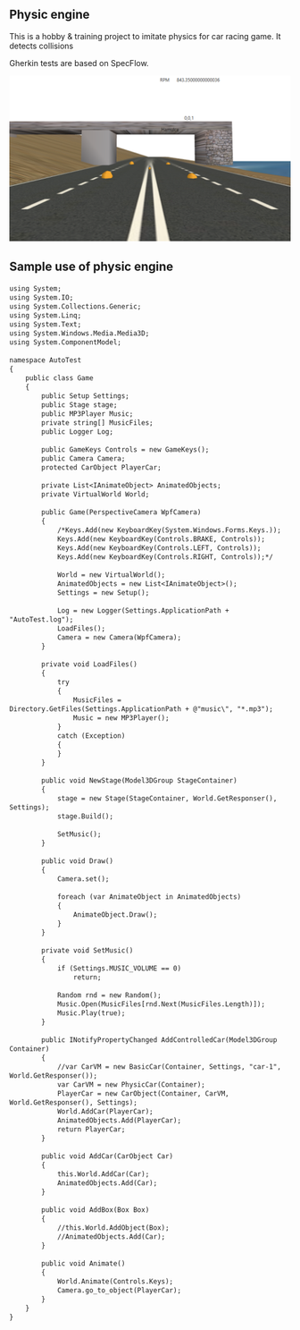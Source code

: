## Physic engine
This is a hobby & training project to imitate physics for car racing game. 
It detects collisions

Gherkin tests are based on SpecFlow.

![Example in use](https://github.com/kamilskoczylas/ampPhysic/blob/master/3dcar-engine.png?raw=true)


## Sample use of physic engine

    using System;
    using System.IO;
    using System.Collections.Generic;
    using System.Linq;
    using System.Text;
    using System.Windows.Media.Media3D;
    using System.ComponentModel;
    
    namespace AutoTest
    {
        public class Game
        {
            public Setup Settings;
            public Stage stage;
            public MP3Player Music;
            private string[] MusicFiles;
            public Logger Log;
    
            public GameKeys Controls = new GameKeys();
            public Camera Camera;
            protected CarObject PlayerCar;
    
            private List<IAnimateObject> AnimatedObjects;
            private VirtualWorld World;
    
            public Game(PerspectiveCamera WpfCamera)
            {            
                /*Keys.Add(new KeyboardKey(System.Windows.Forms.Keys.));
                Keys.Add(new KeyboardKey(Controls.BRAKE, Controls));
                Keys.Add(new KeyboardKey(Controls.LEFT, Controls));
                Keys.Add(new KeyboardKey(Controls.RIGHT, Controls));*/            
    
                World = new VirtualWorld();
                AnimatedObjects = new List<IAnimateObject>();
                Settings = new Setup();
    
                Log = new Logger(Settings.ApplicationPath + "AutoTest.log");
                LoadFiles();
                Camera = new Camera(WpfCamera);
            }
    
            private void LoadFiles()
            {
                try
                {
                    MusicFiles = Directory.GetFiles(Settings.ApplicationPath + @"music\", "*.mp3");
                    Music = new MP3Player();
                }
                catch (Exception)
                {
                }
            }
    
            public void NewStage(Model3DGroup StageContainer)
            {
                stage = new Stage(StageContainer, World.GetResponser(), Settings);
                stage.Build();
    
                SetMusic();
            }
    
            public void Draw()
            {
                Camera.set();
    
                foreach (var AnimateObject in AnimatedObjects)
                {
                    AnimateObject.Draw();
                }
            }
    
            private void SetMusic()
            {
                if (Settings.MUSIC_VOLUME == 0)
                    return;
    
                Random rnd = new Random();
                Music.Open(MusicFiles[rnd.Next(MusicFiles.Length)]);
                Music.Play(true);
            }
    
            public INotifyPropertyChanged AddControlledCar(Model3DGroup Container)
            {
                //var CarVM = new BasicCar(Container, Settings, "car-1", World.GetResponser());
                var CarVM = new PhysicCar(Container);
                PlayerCar = new CarObject(Container, CarVM, World.GetResponser(), Settings);
                World.AddCar(PlayerCar);
                AnimatedObjects.Add(PlayerCar);
                return PlayerCar;
            }
    
            public void AddCar(CarObject Car)
            {
                this.World.AddCar(Car);
                AnimatedObjects.Add(Car);
            }
    
            public void AddBox(Box Box)
            {
                //this.World.AddObject(Box);
                //AnimatedObjects.Add(Car);
            }
    
            public void Animate()
            {
                World.Animate(Controls.Keys);
                Camera.go_to_object(PlayerCar);
            }
        }
    }


